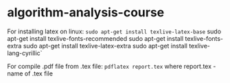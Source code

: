 # algorithm-analysis-course


For installing latex on linux:
`sudo apt-get install texlive-latex-base`
sudo apt-get install texlive-fonts-recommended
sudo apt-get install texlive-fonts-extra
sudo apt-get install texlive-latex-extra
sudo apt-get install texlive-lang-cyrillic`

For compile .pdf file from .tex file:
`pdflatex report.tex`
where report.tex - name of .tex file


